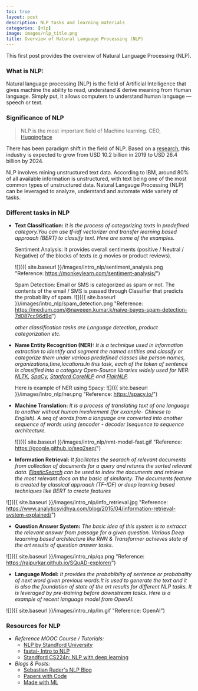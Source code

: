 ```yaml
---
toc: true
layout: post
description: NLP tasks and learning materials
categories: [nlp]
image: images/nlp_title.png
title: Overview of Natural Language Processing (NLP)
---
```


This first post provides the overview of Natural Language Processing (NLP).

### What is NLP:

Natural language processing (NLP) is the field of Artificial Intelligence that gives machine the ability to read, understand & derive meaning from Human language. 
Simply put, it allows computers to understand human language — speech or text.



### Significance of NLP
> NLP is the most important field of Machine learning. CEO, [Huggingface](https://huggingface.co/)

There has been paradigm shift in the field of NLP. Based on a [research](https://www.prnewswire.com/news-releases/global-natural-language-processing-nlp-market-set-to-reach-26-4-billion-by-2024--rising-at-a-cagr-of-21-from-2019--300976936.html), this industry is expected to grow from USD 10.2 billion in 2019 to USD 26.4 billion by 2024. 

NLP involves mining unstructured text data. According to IBM, around 80% of all available information is unstructured, with text being one of the most common types of unstructured data. Natural Langauge Processing (NLP) can be leveraged 
to analyze, understand and automate wide variety of tasks.

### Different tasks in NLP 
- **Text Classification:** *It is the process of categorizing texts in predefined category.You can use tf-idf vectorizer and transfer learning based approach (BERT) to classify text. Here are some of the examples.*

  Sentiment Analysis: It provides overall sentiments (positive / Neutral / Negative) of the blocks of texts (e.g movies or product reviews).

  ![]({{ site.baseurl }}/images/intro_nlp/sentiment_analysis.png "Reference: https://monkeylearn.com/sentiment-analysis/")

  Spam Detection: Email or SMS is categorized as spam or not. The contents of the email / SMS is passed through Classifier that predicts the probability of spam.
    ![]({{ site.baseurl }}/images/intro_nlp/spam_detection.png "Reference: https://medium.com/@naveeen.kumar.k/naive-bayes-spam-detection-7d087cc96d9d")

  *other classification tasks are Language detection, product categorization etc.*


- **Name Entity Recognition (NER):** *It is a technique used in information extraction to identify and segment the  named entities and classify or categorize them under various predefined classes like person names, organizations,time,locations.In this task, each of the token of sentence is classified into a category*
*Open-Source libraries widely used for NER: [NLTK](https://www.nltk.org/), [SpaCy](https://spacy.io/), [Stanford CoreNLP](https://stanfordnlp.github.io/CoreNLP/) and [FlairNLP](https://github.com/flairNLP/flair).* 

    Here is example of NER using Spacy:
   ![]({{ site.baseurl }}/images/intro_nlp/ner.png "Reference: https://spacy.io/")

- **Machine Translation:** *It is a process of translating text of one language to another without human involvement (for example- Chinese to English). A seq of words from a language are converted into another sequence of words using (encoder - decoder )sequence to sequence architecture.*

   ![]({{ site.baseurl }}/images/intro_nlp/nmt-model-fast.gif "Reference: https://google.github.io/seq2seq/")

- **Information Retrieval:** *It facilitates the searach of relevant documents from collection of documents for a query and returns the sorted relevant data. [ElasticSearch](https://www.elastic.co/) can be used to index the documents and retrieve the most relevant docs on the basic of similarity. The documents feature is created by classical approach (TF-IDF) or deep learning based techniques like BERT to create features*

![]({{ site.baseurl }}/images/intro_nlp/info_retrieval.jpg "Reference: https://www.analyticsvidhya.com/blog/2015/04/information-retrieval-system-explained/")

- **Question Answer System:** *The basic idea of this system is to extracct the relevant answer from passage for a given question. Various Deep leaarning based architecture like RNN & Transformer achieves state of the art results of question answer tasks.*

![]({{ site.baseurl }}/images/intro_nlp/qa.png "Reference: https://rajpurkar.github.io/SQuAD-explorer/")

- **Language Model:** *It provides the probabibilty of sentence or probabality of next word given previous words.It is used to generate the text and it is also the foundation of state of the art results for different NLP tasks. It is leveraged by pre-training before downstream tasks. Here is a example of recent language model
 from OpenAI.*

 ![]({{ site.baseurl }}/images/intro_nlp/lm.gif "Reference: OpenAI")


### Resources for NLP

- *Reference MOOC Course / Tutorials:*
    - [NLP by Standford University](https://www.youtube.com/playlist?list=PLLssT5z_DsK8HbD2sPcUIDfQ7zmBarMYv) 
    - [fastai- Intro to NLP](https://www.youtube.com/playlist?list=PLtmWHNX-gukKocXQOkQjuVxglSDYWsSh9)
    - [Standford CS224n: NLP with deep learning](https://www.youtube.com/playlist?list=PLoROMvodv4rOhcuXMZkNm7j3fVwBBY42z&fbclid=IwAR1R3-VyCBrF1hCZGrhOmk24XMjGkHe27U8wMDp8oQ6XPViWd1DzEgH4Qp4)
 
-  *Blogs & Posts:*
    - [Sebastian Ruder's NLP Blog](https://ruder.io/tag/natural-language-processing/)
    - [Papers with Code](https://paperswithcode.com/area/natural-language-processing)
    - [Made with ML](https://madewithml.com/topics/natural-language-processing/)


